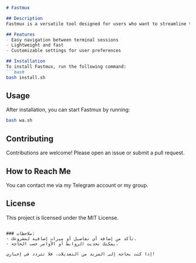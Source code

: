 

```markdown
# Fastmux

## Description
Fastmux is a versatile tool designed for users who want to streamline their terminal experience. It allows for easy management of multiple terminal sessions with a focus on speed and efficiency.

## Features
- Easy navigation between terminal sessions
- Lightweight and fast
- Customizable settings for user preferences

## Installation
To install Fastmux, run the following command:
```bash
bash install.sh
```

## Usage
After installation, you can start Fastmux by running:
```bash
bash wa.sh
```

## Contributing
Contributions are welcome! Please open an issue or submit a pull request.

## How to Reach Me
You can contact me via my Telegram account or my group.

## License
This project is licensed under the MIT License.
```

### ملاحظات:
- تأكد من إضافة أي تفاصيل أو ميزات إضافية لمشروعك.
- يمكنك تحديث الروابط أو الأوامر حسب الحاجة.

إذا كنت بحاجة إلى المزيد من التعديلات، فلا تتردد في إخباري!
